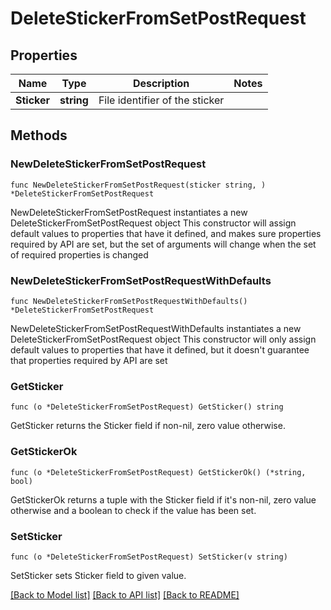 # DeleteStickerFromSetPostRequest

## Properties

Name | Type | Description | Notes
------------ | ------------- | ------------- | -------------
**Sticker** | **string** | File identifier of the sticker | 

## Methods

### NewDeleteStickerFromSetPostRequest

`func NewDeleteStickerFromSetPostRequest(sticker string, ) *DeleteStickerFromSetPostRequest`

NewDeleteStickerFromSetPostRequest instantiates a new DeleteStickerFromSetPostRequest object
This constructor will assign default values to properties that have it defined,
and makes sure properties required by API are set, but the set of arguments
will change when the set of required properties is changed

### NewDeleteStickerFromSetPostRequestWithDefaults

`func NewDeleteStickerFromSetPostRequestWithDefaults() *DeleteStickerFromSetPostRequest`

NewDeleteStickerFromSetPostRequestWithDefaults instantiates a new DeleteStickerFromSetPostRequest object
This constructor will only assign default values to properties that have it defined,
but it doesn't guarantee that properties required by API are set

### GetSticker

`func (o *DeleteStickerFromSetPostRequest) GetSticker() string`

GetSticker returns the Sticker field if non-nil, zero value otherwise.

### GetStickerOk

`func (o *DeleteStickerFromSetPostRequest) GetStickerOk() (*string, bool)`

GetStickerOk returns a tuple with the Sticker field if it's non-nil, zero value otherwise
and a boolean to check if the value has been set.

### SetSticker

`func (o *DeleteStickerFromSetPostRequest) SetSticker(v string)`

SetSticker sets Sticker field to given value.



[[Back to Model list]](../README.md#documentation-for-models) [[Back to API list]](../README.md#documentation-for-api-endpoints) [[Back to README]](../README.md)


